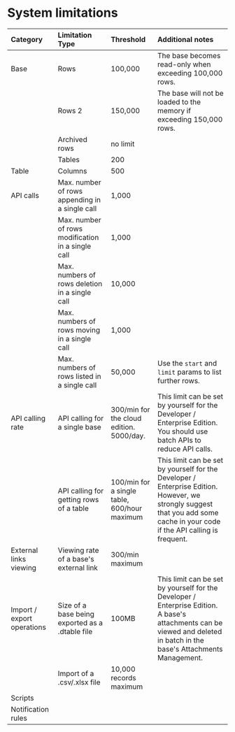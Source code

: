 # System limitations

| Category                   | Limitation Type                         | Threshold                                     | Additional notes                                             |
| :------------------------- | :--------------------------------------- | :-------------------------------------------- | :----------------------------------------------------------- |
| Base                      | Rows                                    | 100,000                                        | The base becomes read-only when exceeding 100,000 rows.            |
|                            | Rows 2                            | 150,000                                        | The base will not be loaded to the memory if exceeding 150,000 rows. |
|                            | Archived rows                        | no limit                                    |     |
|                            | Tables                        | 200                                           |                                                              |
| Table                     | Columns                           | 500                                           |                                                              |
| API calls                | Max. number of rows appending in a single call    | 1,000                                          |                                                                |
|                            | Max. number of rows modification in a single call | 1,000                                          |                                                              |
|                            | Max. numbers of rows deletion in a single call     | 10,000                                         |                                                              |
|                            | Max. numbers of rows moving in a single call       | 1,000                                          |                                                              |
|                            | Max. numbers of rows listed in a single call       | 50,000                                          | Use the `start` and `limit` params to list further rows.                                                             |
| API calling rate          | API calling for a single base              | 300/min for the cloud edition. 5000/day.                     | This limit can be set by yourself for the Developer / Enterprise Edition. You should use batch APIs to reduce API calls.   |
|                            | API calling for getting rows of a table | 100/min for a single table,  600/hour maximum | This limit can be set by yourself for the Developer / Enterprise Edition. However, we strongly suggest that you add some cache in your code if the API calling is frequent. |
| External links viewing     | Viewing rate of a base's external link  | 300/min maximum                               |                                                              |
| Import / export operations | Size of a base being exported as a .dtable file  | 100MB                                         | This limit can be set by yourself for the Developer / Enterprise Edition. A base's attachments can be viewed and deleted in batch in the base's Attachments Management.         |
|                            | Import of a .csv/.xlsx file                        | 10,000 records maximum                         |                                                              |
| Scripts                    |                                          |                                               |                                                              |
| Notification rules         |                                          |                                               |                                                              |
